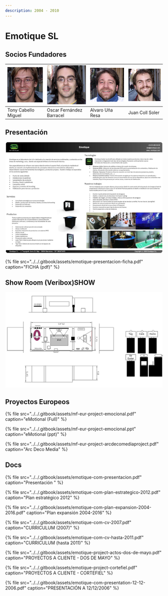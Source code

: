 ```yaml
---
description: 2004 - 2010
---
```


# Emotique SL

## Socios Fundadores

| ![](../../.gitbook/assets/socios-tony-cabello-miguel.jpg) | ![](../../.gitbook/assets/socios-oscar-fernandez-barracel-1-.jpg) | ![](../../.gitbook/assets/socios-alvaro-una-resa-1-.jpg) | ![](../../.gitbook/assets/socios-juan-coll-soler-1-.jpg) |
| :--- | :--- | :--- | :--- |
| Tony Cabello Miguel | Oscar Fernández Barracel | Alvaro Uña Resa | Juan Coll Soler |

## Presentación

![](../../.gitbook/assets/emotique-presentacion-ficha.jpg)

{% file src="../../.gitbook/assets/emotique-presentacion-ficha.pdf" caption="FICHA \(pdf\)" %}

## Show Room \(Veribox\)SHOW

![](../../.gitbook/assets/emotique-com-showroom.jpg)

## Proyectos Europeos

{% file src="../../.gitbook/assets/mf-eur-project-emocional.pdf" caption="eMotional \(Full\)" %}

{% file src="../../.gitbook/assets/mf-eur-project-emocional.ppt" caption="eMotional \(ppt\)" %}

{% file src="../../.gitbook/assets/mf-eur-project-arcdecomediaproject.pdf" caption="Arc Deco Media" %}

## Docs

{% file src="../../.gitbook/assets/emotique-com-presentacion.pdf" caption="Presentación " %}

{% file src="../../.gitbook/assets/emotique-com-plan-estrategico-2012.pdf" caption="Plan estratégico 2012" %}

{% file src="../../.gitbook/assets/emotique-com-plan-expansion-2004-2016.pdf" caption="Plan expansión 2004-2016" %}

{% file src="../../.gitbook/assets/emotique-com-cv-2007.pdf" caption="CURRICULUM \(2007\)" %}

{% file src="../../.gitbook/assets/emotique-com-cv-hasta-2011.pdf" caption="CURRICULUM \(hasta 2011\)" %}

{% file src="../../.gitbook/assets/emotique-project-actos-dos-de-mayo.pdf" caption="PROYECTOS A CLIENTE - DOS DE MAYO" %}

{% file src="../../.gitbook/assets/emotique-project-cortefiel.pdf" caption="PROYECTOS A CLIENTE - CORTEFIEL" %}

{% file src="../../.gitbook/assets/emotique-com-presentation-12-12-2006.pdf" caption="PRESENTACIÓN A 12/12/2006" %}

